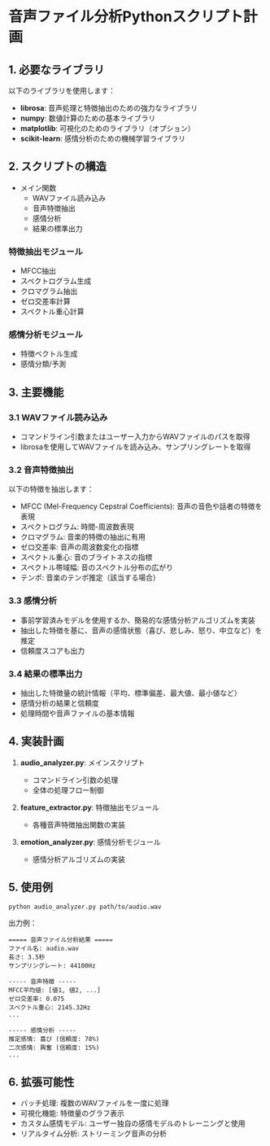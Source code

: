 # 音声ファイル分析Pythonスクリプト計画

## 1. 必要なライブラリ

以下のライブラリを使用します：

- **librosa**: 音声処理と特徴抽出のための強力なライブラリ
- **numpy**: 数値計算のための基本ライブラリ
- **matplotlib**: 可視化のためのライブラリ（オプション）
- **scikit-learn**: 感情分析のための機械学習ライブラリ

## 2. スクリプトの構造

- メイン関数
  - WAVファイル読み込み
  - 音声特徴抽出
  - 感情分析
  - 結果の標準出力

### 特徴抽出モジュール
- MFCC抽出
- スペクトログラム生成
- クロマグラム抽出
- ゼロ交差率計算
- スペクトル重心計算

### 感情分析モジュール
- 特徴ベクトル生成
- 感情分類/予測

## 3. 主要機能

### 3.1 WAVファイル読み込み
- コマンドライン引数またはユーザー入力からWAVファイルのパスを取得
- librosaを使用してWAVファイルを読み込み、サンプリングレートを取得

### 3.2 音声特徴抽出
以下の特徴を抽出します：
- MFCC (Mel-Frequency Cepstral Coefficients): 音声の音色や話者の特徴を表現
- スペクトログラム: 時間-周波数表現
- クロマグラム: 音楽的特徴の抽出に有用
- ゼロ交差率: 音声の周波数変化の指標
- スペクトル重心: 音のブライトネスの指標
- スペクトル帯域幅: 音のスペクトル分布の広がり
- テンポ: 音楽のテンポ推定（該当する場合）

### 3.3 感情分析
- 事前学習済みモデルを使用するか、簡易的な感情分析アルゴリズムを実装
- 抽出した特徴を基に、音声の感情状態（喜び、悲しみ、怒り、中立など）を推定
- 信頼度スコアも出力

### 3.4 結果の標準出力
- 抽出した特徴量の統計情報（平均、標準偏差、最大値、最小値など）
- 感情分析の結果と信頼度
- 処理時間や音声ファイルの基本情報

## 4. 実装計画

1. **audio_analyzer.py**: メインスクリプト
   - コマンドライン引数の処理
   - 全体の処理フロー制御

2. **feature_extractor.py**: 特徴抽出モジュール
   - 各種音声特徴抽出関数の実装

3. **emotion_analyzer.py**: 感情分析モジュール
   - 感情分析アルゴリズムの実装

## 5. 使用例

```bash
python audio_analyzer.py path/to/audio.wav
```

出力例：
```
===== 音声ファイル分析結果 =====
ファイル名: audio.wav
長さ: 3.5秒
サンプリングレート: 44100Hz

----- 音声特徴 -----
MFCC平均値: [値1, 値2, ...]
ゼロ交差率: 0.075
スペクトル重心: 2145.32Hz
...

----- 感情分析 -----
推定感情: 喜び (信頼度: 78%)
二次感情: 興奮 (信頼度: 15%)
...
```

## 6. 拡張可能性

- バッチ処理: 複数のWAVファイルを一度に処理
- 可視化機能: 特徴量のグラフ表示
- カスタム感情モデル: ユーザー独自の感情モデルのトレーニングと使用
- リアルタイム分析: ストリーミング音声の分析

